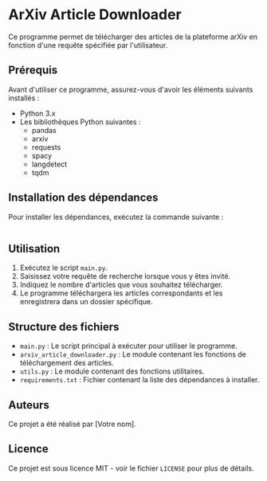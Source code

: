 # ArXiv Article Downloader

Ce programme permet de télécharger des articles de la plateforme arXiv en fonction d'une requête spécifiée par l'utilisateur.

## Prérequis

Avant d'utiliser ce programme, assurez-vous d'avoir les éléments suivants installés :

- Python 3.x
- Les bibliothèques Python suivantes :
  - pandas
  - arxiv
  - requests
  - spacy
  - langdetect
  - tqdm

## Installation des dépendances

Pour installer les dépendances, exécutez la commande suivante :
  ```pip install -r requirements.txt
  ```

## Utilisation

1. Exécutez le script `main.py`.
2. Saisissez votre requête de recherche lorsque vous y êtes invité.
3. Indiquez le nombre d'articles que vous souhaitez télécharger.
4. Le programme téléchargera les articles correspondants et les enregistrera dans un dossier spécifique.

## Structure des fichiers

- `main.py` : Le script principal à exécuter pour utiliser le programme.
- `arxiv_article_downloader.py` : Le module contenant les fonctions de téléchargement des articles.
- `utils.py` : Le module contenant des fonctions utilitaires.
- `requirements.txt` : Fichier contenant la liste des dépendances à installer.

## Auteurs

Ce projet a été réalisé par [Votre nom].

## Licence

Ce projet est sous licence MIT - voir le fichier `LICENSE` pour plus de détails.
